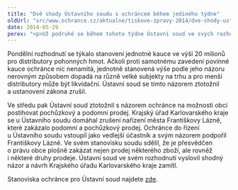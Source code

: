 ```yaml
---
title: "Dvě shody Ústavního soudu s ochráncem během jediného týdne"
oldUrl: "src/www.ochrance.cz/aktualne/tiskove-zpravy-2014/dve-shody-ustavniho-soudu-s-ochrancem-behem-jedineho-tydne"
date: 2014-05-29
perex: "<p>Už podruhé se během tohoto týdne Ústavní soud ve svých rozhodnutích ztotožnil s názorem veřejného ochránce práv. V obou případech ochránce vystupoval jako vedlejší účastník řízení a Ústavnímu soudu předložil své stanovisko k projednávané věci. V obou svých rozhodnutích se Ústavní soud s názorem ochránce shodl. </p>"
---
```


<!-- imported from the old website -->

<p>Pondělní rozhodnutí se týkalo stanovení jednotné kauce ve výši 20 milionů pro distributory pohonných hmot. Ačkoli proti samotnému zavedení povinné kauce ochránce nic nenamítá, jednotně stanovená výše podle jeho názoru nerovným způsobem dopadá na různě velké subjekty na trhu a pro menší distributory může být likvidační. Ústavní soud se tímto názorem ztotožnil a ustanovení zákona zrušil. </p><p>Ve středu pak Ústavní soud ztotožnil s názorem ochránce na možnosti obcí postihovat pochůzkový a podomní prodej. Krajský úřad Karlovarského kraje se u Ústavního soudu domáhal zrušení nařízení města Františkovy Lázně, které zakázalo podomní a pochůzkový prodej. Ochránce do řízení u Ústavního soudu vstoupil jako vedlejší účastník a svým názorem podpořil Františkovy Lázně. Ve svém stanovisku soudu sdělil, že je přesvědčen o právu obce plošně zakázat nejen prodej některého zboží, ale rovněž i některé druhy prodeje. Ústavní soud ve svém rozhodnutí vyslovil shodný názor a návrh Krajského úřadu Karlovarského kraje zamítl.</p><p>Stanoviska ochránce pro Ústavní soud najdete <a href="https://www.ochrance.cz/zvlastni-opravneni/ustavni-soud/" target="_blank">zde</a>.</p>
